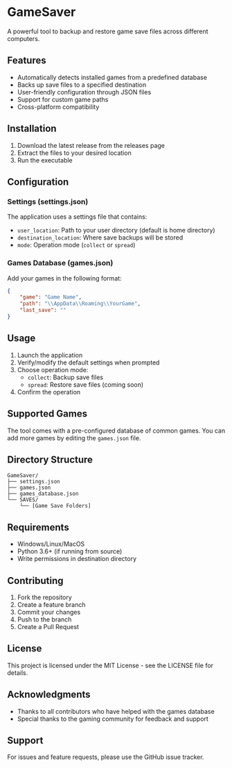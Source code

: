# GameSaver

A powerful tool to backup and restore game save files across different computers.

## Features

- Automatically detects installed games from a predefined database
- Backs up save files to a specified destination
- User-friendly configuration through JSON files
- Support for custom game paths
- Cross-platform compatibility

## Installation

1. Download the latest release from the releases page
2. Extract the files to your desired location
3. Run the executable

## Configuration

### Settings (settings.json)

The application uses a settings file that contains:

- `user_location`: Path to your user directory (default is home directory)
- `destination_location`: Where save backups will be stored
- `mode`: Operation mode (`collect` or `spread`)

### Games Database (games.json)

Add your games in the following format:

```json
{
    "game": "Game Name",
    "path": "\\AppData\\Roaming\\YourGame",
    "last_save": ""
}
```

## Usage

1. Launch the application
2. Verify/modify the default settings when prompted
3. Choose operation mode:
   - `collect`: Backup save files
   - `spread`: Restore save files (coming soon)
4. Confirm the operation

## Supported Games

The tool comes with a pre-configured database of common games. You can add more games by editing the `games.json` file.

## Directory Structure

```
GameSaver/
├── settings.json
├── games.json
├── games_database.json
└── SAVES/
    └── [Game Save Folders]
```

## Requirements

- Windows/Linux/MacOS
- Python 3.6+ (if running from source)
- Write permissions in destination directory

## Contributing

1. Fork the repository
2. Create a feature branch
3. Commit your changes
4. Push to the branch
5. Create a Pull Request

## License

This project is licensed under the MIT License - see the LICENSE file for details.

## Acknowledgments

- Thanks to all contributors who have helped with the games database
- Special thanks to the gaming community for feedback and support

## Support

For issues and feature requests, please use the GitHub issue tracker.
